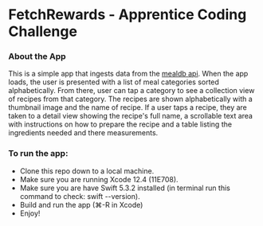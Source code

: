 #  FetchRewards - Apprentice Coding Challenge

### About the App
This is a simple app that ingests data from the [mealdb api](https://www.themealdb.com/api.php). When the app loads, the user is presented with a list of meal categories sorted alphabetically. From there, user can tap a category to see a collection view of recipes from that category. The recipes are shown alphabetically with a thumbnail image and the name of recipe. If a user taps a recipe, they are taken to a detail view showing the recipe's full name, a scrollable text area with instructions on how to prepare the recipe and a table listing the ingredients needed and there measurements.

### To run the app:

 - Clone this repo down to a local machine.
 - Make sure you are running Xcode 12.4 (11E708).
 - Make sure you are have Swift 5.3.2 installed (in terminal run this command to check: swift --version).
 - Build and run the app (⌘-R in Xcode)
 - Enjoy!

